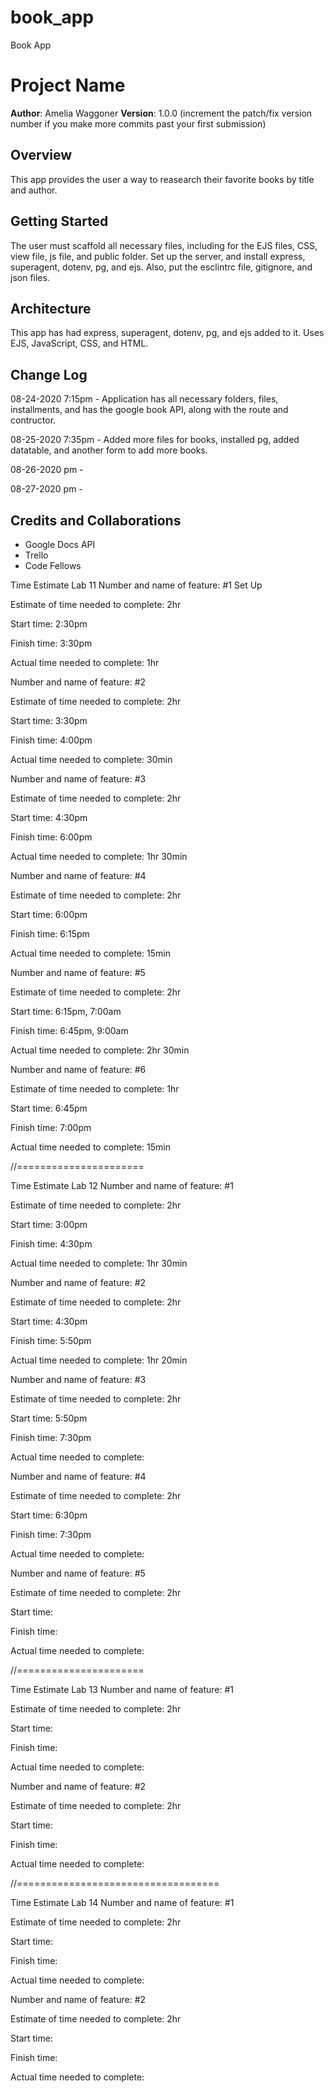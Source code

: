 # book_app
Book App

# Project Name

**Author**: Amelia Waggoner
**Version**: 1.0.0 (increment the patch/fix version number if you make more commits past your first submission)

## Overview
<!-- Provide a high level overview of what this application is and why you are building it, beyond the fact that it's an assignment for a Code 301 class. (i.e. What's your problem domain?) -->
This app provides the user a way to reasearch their favorite books by title and author.

## Getting Started
<!-- What are the steps that a user must take in order to build this app on their own machine and get it running? -->
The user must scaffold all necessary files, including for the EJS files, CSS, view file, js file, and public folder. Set up the server, and install express, superagent, dotenv, pg, and ejs. Also, put the esclintrc file, gitignore, and json files.

## Architecture
<!-- Provide a detailed description of the application design. What technologies (languages, libraries, etc) you're using, and any other relevant design information. -->
This app has had express, superagent, dotenv, pg, and ejs added to it. Uses EJS, JavaScript, CSS, and HTML.

## Change Log
<!-- Use this area to document the iterative changes made to your application as each feature is successfully implemented. Use time stamps. Here's an examples:

01-01-2001 4:59pm - Application now has a fully-functional express server, with GET and POST routes for the book resource. -->

08-24-2020 7:15pm - Application has all necessary folders, files, installments, and has the google book API, along with the route and contructor.

08-25-2020 7:35pm - Added more files for books, installed pg, added datatable, and another form to add more books.

08-26-2020 pm - 

08-27-2020 pm - 


## Credits and Collaborations
<!-- Give credit (and a link) to other people or resources that helped you build this application. -->
* Google Docs API
* Trello
* Code Fellows

Time Estimate Lab 11
Number and name of feature: #1 Set Up

Estimate of time needed to complete: 2hr

Start time: 2:30pm

Finish time: 3:30pm

Actual time needed to complete: 1hr

Number and name of feature: #2

Estimate of time needed to complete: 2hr

Start time: 3:30pm

Finish time: 4:00pm

Actual time needed to complete: 30min

Number and name of feature: #3 

Estimate of time needed to complete: 2hr

Start time: 4:30pm

Finish time: 6:00pm

Actual time needed to complete: 1hr 30min

Number and name of feature: #4 

Estimate of time needed to complete: 2hr

Start time: 6:00pm

Finish time: 6:15pm

Actual time needed to complete: 15min

Number and name of feature: #5 

Estimate of time needed to complete: 2hr

Start time: 6:15pm, 7:00am

Finish time: 6:45pm, 9:00am

Actual time needed to complete: 2hr 30min

Number and name of feature: #6 

Estimate of time needed to complete: 1hr

Start time: 6:45pm

Finish time: 7:00pm

Actual time needed to complete: 15min

//======================

Time Estimate Lab 12
Number and name of feature: #1 

Estimate of time needed to complete: 2hr

Start time: 3:00pm

Finish time: 4:30pm

Actual time needed to complete: 1hr 30min

Number and name of feature: #2

Estimate of time needed to complete: 2hr

Start time: 4:30pm

Finish time: 5:50pm

Actual time needed to complete: 1hr 20min

Number and name of feature: #3 

Estimate of time needed to complete: 2hr

Start time: 5:50pm

Finish time: 7:30pm

Actual time needed to complete: 

Number and name of feature: #4 

Estimate of time needed to complete: 2hr

Start time: 6:30pm

Finish time: 7:30pm

Actual time needed to complete: 

Number and name of feature: #5 

Estimate of time needed to complete: 2hr

Start time: 

Finish time: 

Actual time needed to complete:


//======================

Time Estimate Lab 13
Number and name of feature: #1 

Estimate of time needed to complete: 2hr

Start time: 

Finish time: 

Actual time needed to complete: 

Number and name of feature: #2

Estimate of time needed to complete: 2hr

Start time: 

Finish time: 

Actual time needed to complete: 

//===================================

Time Estimate Lab 14
Number and name of feature: #1 

Estimate of time needed to complete: 2hr

Start time: 

Finish time:

Actual time needed to complete: 

Number and name of feature: #2

Estimate of time needed to complete: 2hr

Start time: 

Finish time: 

Actual time needed to complete: 
